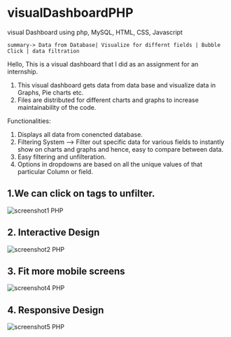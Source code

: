 # visualDashboardPHP
visual Dashboard using php, MySQL, HTML, CSS, Javascript

```
summary-> Data from Database| Visualize for differnt fields | Bubble Click | data filtration
```
Hello, 
This is a visual dashboard that I did as an assignment for an internship. 

1. This visual dashboard gets data from data base and visualize data in Graphs, Pie charts etc.
2. Files are distributed for different charts and graphs to increase maintainability of the code.

Functionalities:

1. Displays all data from conencted database.
2. Filtering System --> Filter out specific data for various fields to instantly show on charts and graphs and hence, easy to compare between data.
3. Easy filtering and unfilteration.
4. Options in dropdowns are based on all the unique values of that particular Column or field.

## 1.We can click on tags to unfilter.
![screenshot1 PHP](https://user-images.githubusercontent.com/54412707/207797897-3876e646-0643-4326-8556-3a120126b852.jpg)

## 2. Interactive Design
![screenshot2 PHP](https://user-images.githubusercontent.com/54412707/207798171-f24d3000-f8f7-4bf4-86d2-2b96b0550e37.jpg)

## 3. Fit more mobile screens
![screenshot4 PHP](https://user-images.githubusercontent.com/54412707/207798308-e1135f54-cdc5-4bcc-945c-c7645d9bd71e.jpg)

## 4. Responsive Design
![screenshot5 PHP](https://user-images.githubusercontent.com/54412707/207798469-2e282b9d-ddd8-4450-a55d-8d039db696b0.jpg)


